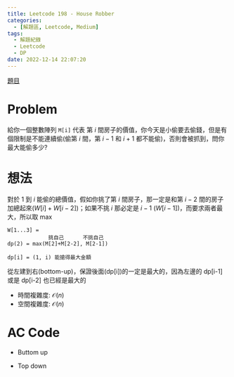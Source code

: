 ```yaml
---
title: Leetcode 198 - House Robber
categories:
  - [解題區, Leetcode, Medium]
tags:
  - 解題紀錄
  - Leetcode
  - DP
date: 2022-12-14 22:07:20
---
```


[題目](https://leetcode.com/problems/house-robber/description/)

# Problem

給你一個整數陣列 `M[i]` 代表 第 $i$ 間房子的價值，你今天是小偷要去偷錢，但是有個限制是不能連續偷(偷第 $i$ 間，第 $i-1$ 和 $i+1$ 都不能偷)，否則會被抓到，問你最大能偷多少?

# 想法

對於 $1$ 到 $i$ 能偷的總價值，假如你挑了第 $i$ 間房子，那一定是和第 $i-2$ 間的房子加總起來($W[i]+W[i-2]$)；如果不挑 $i$ 那必定是 $i-1$ ($W[i-1]$)，而要求兩者最大，所以取 max

```
W[1...3] = 
             挑自己      不挑自己
dp(2) = max(M[2]+M[2-2], M[2-1])

dp[i] = (1, i) 能搶得最大金額
```

從左建到右(bottom-up)，保證後面(dp[i])的一定是最大的，因為左邊的 dp[i-1] 或是 dp[i-2] 也已經是最大的

- 時間複雜度: $\mathcal{O}(n)$
- 空間複雜度: $\mathcal{O}(n)$

# AC Code

- Buttom up
<script src="https://emgithub.com/embed-v2.js?target=https%3A%2F%2Fgithub.com%2Froy4801%2Fsolved_problems%2Fblob%2Fmaster%2Fleetcode%2F198_a.cpp%23L17-L42&style=github&type=code&showBorder=on&showLineNumbers=on&showFileMeta=on&showFullPath=on&showCopy=on"></script>

- Top down
<script src="https://emgithub.com/embed-v2.js?target=https%3A%2F%2Fgithub.com%2Froy4801%2Fsolved_problems%2Fblob%2Fmaster%2Fleetcode%2F198_b.cpp%23L17-L40&style=github&type=code&showBorder=on&showLineNumbers=on&showFileMeta=on&showFullPath=on&showCopy=on"></script>

